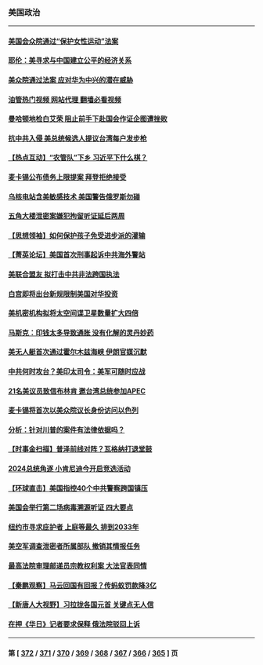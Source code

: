 ### 美国政治
---
#### [美国会众院通过“保护女性运动”法案](../../pages/ncid1078159/n13977583.md?04210445) 
#### [耶伦：美寻求与中国建立公平的经济关系](../../pages/ncid1078159/n13977511.md?04210445) 
#### [美众院通过法案 应对华为中兴的潜在威胁](../../pages/ncid1078159/n13977088.md?04210445) 
#### [油管热门视频 网站代理 翻墙必看视频](http://138.2.39.72:81/youtube.html?epic-marker?04210445)
#### [曼哈顿地检白艾荣 阻止前手下赴国会作证企图遭挫败](../../pages/ncid1078159/n13976987.md?04210445) 
#### [抗中共入侵 美总统候选人提议台湾每户发步枪](../../pages/ncid1078159/n13976934.md?04210445) 
#### [【热点互动】“农管队”下乡 习近平下什么棋？](../../pages/ncid1078159/n13976792.md?04210445) 
#### [麦卡锡公布债务上限提案 拜登拒绝接受](../../pages/ncid1078159/n13976779.md?04210445) 
#### [乌核电站含美敏感技术 美国警告俄罗斯勿碰](../../pages/ncid1078159/n13976823.md?04210445) 
#### [五角大楼泄密案嫌犯拘留听证延后两周](../../pages/ncid1078159/n13976787.md?04210445) 
#### [【思想领袖】如何保护孩子免受进步派的灌输](../../pages/ncid1078159/n13949981.md?04210445) 
#### [【菁英论坛】美国首次刑事起诉中共海外警站](../../pages/ncid1078159/n13976774.md?04210445) 
#### [美联合盟友 拟打击中共非法跨国执法](../../pages/ncid1078159/n13976770.md?04210445) 
#### [白宫即将出台新规限制美国对华投资](../../pages/ncid1078159/n13976625.md?04210445) 
#### [美机密机构拟将太空间谍卫星数量扩大四倍](../../pages/ncid1078159/n13976766.md?04210445) 
#### [马斯克：印钱太多导致通胀 没有化解的灵丹妙药](../../pages/ncid1078159/n13976631.md?04210445) 
#### [美无人艇首次通过霍尔木兹海峡 伊朗官媒沉默](../../pages/ncid1078159/n13976721.md?04210445) 
#### [中共何时攻台？美印太司令：美军可随时应战](../../pages/ncid1078159/n13976725.md?04210445) 
#### [21名美议员致信布林肯 邀台湾总统参加APEC](../../pages/ncid1078159/n13976640.md?04210445) 
#### [麦卡锡将首次以美众院议长身份访问以色列](../../pages/ncid1078159/n13969835.md?04210445) 
#### [分析：针对川普的案件有法律依据吗？](../../pages/ncid1078159/n13976516.md?04210445) 
#### [【时事金扫描】普泽前线对阵？瓦格纳打退堂鼓](../../pages/ncid1078159/n13976493.md?04210445) 
#### [2024总统角逐 小肯尼迪今开启竞选活动](../../pages/ncid1078159/n13976609.md?04210445) 
#### [【环球直击】美国指控40个中共警察跨国镇压](../../pages/ncid1078159/n13976003.md?04210445) 
#### [美国会举行第二场病毒溯源听证 四大要点](../../pages/ncid1078159/n13975982.md?04210445) 
#### [纽约市寻求庇护者 上庭等最久 排到2033年](../../pages/ncid1078159/n13976140.md?04210445) 
#### [美空军调查泄密者所属部队 撤销其情报任务](../../pages/ncid1078159/n13975986.md?04210445) 
#### [最高法院审理邮递员宗教权利案 大法官表同情](../../pages/ncid1078159/n13975885.md?04210445) 
#### [【秦鹏观察】马云回国有回报？传蚂蚁罚款降3亿](../../pages/ncid1078159/n13976022.md?04210445) 
#### [【新唐人大视野】习拉拢各国元首 关键点无人信](../../pages/ncid1078159/n13976014.md?04210445) 
#### [在押《华日》记者要求保释 俄法院驳回上诉](../../pages/ncid1078159/n13975907.md?04210445) 

---
#### 第 [ [372](./372.md?04210445) / [371](./371.md?04210445) / [370](./370.md?04210445) / [369](./369.md?04210445) / [368](./368.md?04210445) / [367](./367.md?04210445) / [366](./366.md?04210445) / [365](./365.md?04210445) ] 页
